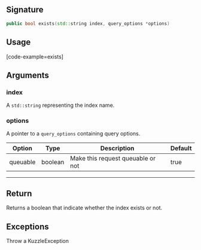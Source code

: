 ## Signature

``` cpp
public bool exists(std::string index, query_options *options)
```

## Usage

[code-example=exists]

## Arguments

### index

A `std::string` representing the index name.

### options

A pointer to a `query_options` containing query options.


| Option   | Type    | Description                       | Default |
| -------- | ------- | --------------------------------- | ------- |
| queuable | boolean | Make this request queuable or not | true    |

---

## Return

Returns a boolean that indicate whether the index exists or not.

## Exceptions

Throw a KuzzleException
